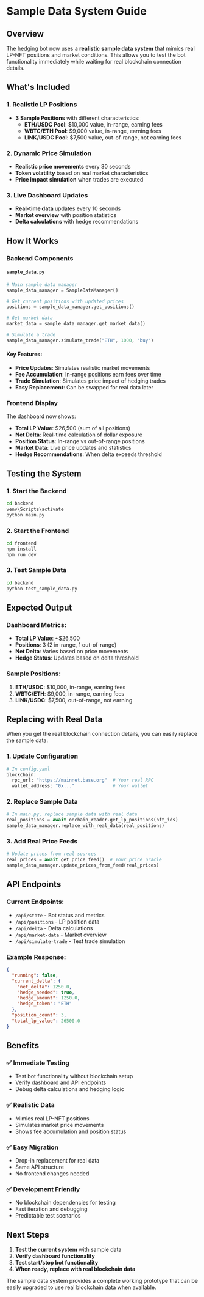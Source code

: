 # Sample Data System Guide

## Overview

The hedging bot now uses a **realistic sample data system** that mimics real LP-NFT positions and market conditions. This allows you to test the bot functionality immediately while waiting for real blockchain connection details.

## What's Included

### 1. **Realistic LP Positions**
- **3 Sample Positions** with different characteristics:
  - **ETH/USDC Pool**: $10,000 value, in-range, earning fees
  - **WBTC/ETH Pool**: $9,000 value, in-range, earning fees  
  - **LINK/USDC Pool**: $7,500 value, out-of-range, not earning fees

### 2. **Dynamic Price Simulation**
- **Realistic price movements** every 30 seconds
- **Token volatility** based on real market characteristics
- **Price impact simulation** when trades are executed

### 3. **Live Dashboard Updates**
- **Real-time data** updates every 10 seconds
- **Market overview** with position statistics
- **Delta calculations** with hedge recommendations

## How It Works

### Backend Components

#### `sample_data.py`
```python
# Main sample data manager
sample_data_manager = SampleDataManager()

# Get current positions with updated prices
positions = sample_data_manager.get_positions()

# Get market data
market_data = sample_data_manager.get_market_data()

# Simulate a trade
sample_data_manager.simulate_trade("ETH", 1000, "buy")
```

#### Key Features:
- **Price Updates**: Simulates realistic market movements
- **Fee Accumulation**: In-range positions earn fees over time
- **Trade Simulation**: Simulates price impact of hedging trades
- **Easy Replacement**: Can be swapped for real data later

### Frontend Display

The dashboard now shows:
- **Total LP Value**: $26,500 (sum of all positions)
- **Net Delta**: Real-time calculation of dollar exposure
- **Position Status**: In-range vs out-of-range positions
- **Market Data**: Live price updates and statistics
- **Hedge Recommendations**: When delta exceeds threshold

## Testing the System

### 1. **Start the Backend**
```bash
cd backend
venv\Scripts\activate
python main.py
```

### 2. **Start the Frontend**
```bash
cd frontend
npm install
npm run dev
```

### 3. **Test Sample Data**
```bash
cd backend
python test_sample_data.py
```

## Expected Output

### Dashboard Metrics:
- **Total LP Value**: ~$26,500
- **Positions**: 3 (2 in-range, 1 out-of-range)
- **Net Delta**: Varies based on price movements
- **Hedge Status**: Updates based on delta threshold

### Sample Positions:
1. **ETH/USDC**: $10,000, in-range, earning fees
2. **WBTC/ETH**: $9,000, in-range, earning fees
3. **LINK/USDC**: $7,500, out-of-range, not earning

## Replacing with Real Data

When you get the real blockchain connection details, you can easily replace the sample data:

### 1. **Update Configuration**
```python
# In config.yaml
blockchain:
  rpc_url: "https://mainnet.base.org"  # Your real RPC
  wallet_address: "0x..."              # Your wallet
```

### 2. **Replace Sample Data**
```python
# In main.py, replace sample data with real data
real_positions = await onchain_reader.get_lp_positions(nft_ids)
sample_data_manager.replace_with_real_data(real_positions)
```

### 3. **Add Real Price Feeds**
```python
# Update prices from real sources
real_prices = await get_price_feed()  # Your price oracle
sample_data_manager.update_prices_from_feed(real_prices)
```

## API Endpoints

### Current Endpoints:
- `/api/state` - Bot status and metrics
- `/api/positions` - LP position data
- `/api/delta` - Delta calculations
- `/api/market-data` - Market overview
- `/api/simulate-trade` - Test trade simulation

### Example Response:
```json
{
  "running": false,
  "current_delta": {
    "net_delta": 1250.0,
    "hedge_needed": true,
    "hedge_amount": 1250.0,
    "hedge_token": "ETH"
  },
  "position_count": 3,
  "total_lp_value": 26500.0
}
```

## Benefits

### ✅ **Immediate Testing**
- Test bot functionality without blockchain setup
- Verify dashboard and API endpoints
- Debug delta calculations and hedging logic

### ✅ **Realistic Data**
- Mimics real LP-NFT positions
- Simulates market price movements
- Shows fee accumulation and position status

### ✅ **Easy Migration**
- Drop-in replacement for real data
- Same API structure
- No frontend changes needed

### ✅ **Development Friendly**
- No blockchain dependencies for testing
- Fast iteration and debugging
- Predictable test scenarios

## Next Steps

1. **Test the current system** with sample data
2. **Verify dashboard functionality**
3. **Test start/stop bot functionality**
4. **When ready, replace with real blockchain data**

The sample data system provides a complete working prototype that can be easily upgraded to use real blockchain data when available. 